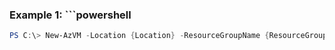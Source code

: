 ### Example 1: ```powershell
```powershell
PS C:\> New-AzVM -Location {Location} -ResourceGroupName {ResourceGroupName} -VM {VM}
```

